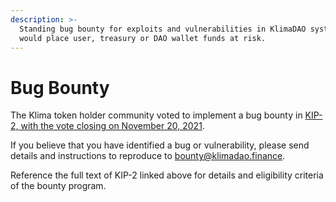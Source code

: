 ```yaml
---
description: >-
  Standing bug bounty for exploits and vulnerabilities in KlimaDAO systems that
  would place user, treasury or DAO wallet funds at risk.
---
```


# Bug Bounty

The Klima token holder community voted to implement a bug bounty in [KIP-2, with the vote closing on November 20, 2021](https://snapshot.org/#/klimadao.eth/proposal/0x9df154d1531aabcc2ed7258833c18e0c39d6f527394b387233a63ff3eabdb010).&#x20;

If you believe that you have identified a bug or vulnerability, please send details and instructions to reproduce to [bounty@klimadao.finance](mailto:bounty@klimadao.finance).

Reference the full text of KIP-2 linked above for details and eligibility criteria of the bounty program.&#x20;
